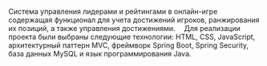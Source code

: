 Система управления лидерами и рейтингами в онлайн-игре содержащая функционал для учета достижений игроков, ранжирования их позиций, а также управления достижениями. 
Для реализации проекта были выбраны следующие технологии: HTML, CSS, JavaScript, архитектурный паттерн MVC, фреймворк Spring Boot, Spring Security, база данных MySQL и язык программирования Java.
